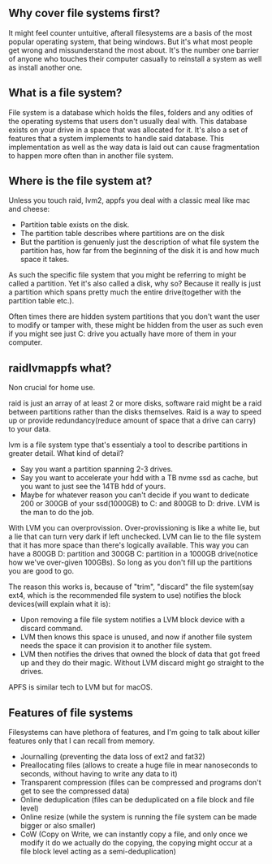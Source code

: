 Why cover file systems first?
-----------------------------
It might feel counter untuitive, afterall filesystems are a basis of the most popular operating system, that being windows.
But it's what most people get wrong and missunderstand the most about.
It's the number one barrier of anyone who touches their computer casually to reinstall a system as well as install another one.

What is a file system?
----------------------
File system is a database which holds the files, folders and any odities of the operating systems that users don't usually deal with.
This database exists on your drive in a space that was allocated for it.
It's also a set of features that a system implements to handle said database.
This implementation as well as the way data is laid out can cause fragmentation to happen more often than in another file system.

Where is the file system at?
----------------------------
Unless you touch raid, lvm2, appfs you deal with a classic meal like mac and cheese:
* Partition table exists on the disk.
* The partition table describes where partitions are on the disk
* But the partition is genuenly just the description of what file system the partition has, how far from the beginning of the disk it is and how much space it takes.

As such the specific file system that you might be referring to might be called a partition.
Yet it's also called a disk, why so?
Because it really is just a partition which spans pretty much the entire drive(together with the partition table etc.).

Often times there are hidden system partitions that you don't want the user to modify or tamper with, these might be hidden from the user as such even if you might see just C: drive you actually have more of them in your computer.

raidlvmappfs what?
------------------
Non crucial for home use.

raid is just an array of at least 2 or more disks, software raid might be a raid between partitions rather than the disks themselves.
Raid is a way to speed up or provide redundancy(reduce amount of space that a drive can carry) to your data.

lvm is a file system type that's essentialy a tool to describe partitions in greater detail.
What kind of detail?
* Say you want a partition spanning 2-3 drives.
* Say you want to accelerate your hdd with a TB nvme ssd as cache, but you want to just see the 14TB hdd of yours.
* Maybe for whatever reason you can't decide if you want to dedicate 200 or 300GB of your ssd(1000GB) to C: and 800GB to D: drive.
LVM is the man to do the job.

With LVM you can overprovission.
Over-provissioning is like a white lie, but a lie that can turn very dark if left unchecked.
LVM can lie to the file system that it has more space than there's logically available.
This way you can have a 800GB D: partition and 300GB C: partition in a 1000GB drive(notice how we've over-given 100GBs). So long as you don't fill up the partitions you are good to go.

The reason this works is, because of "trim", "discard" the file system(say ext4, which is the recommended file system to use) notifies the block devices(will explain what it is):
* Upon removing a file file system notifies a LVM block device with a discard command.
* LVM then knows this space is unused, and now if another file system needs the space it can provision it to another file system.
* LVM then notifies the drives that owned the block of data that got freed up and they do their magic.
Without LVM discard might go straight to the drives.

APFS is similar tech to LVM but for macOS.


Features of file systems
------------------------
Filesystems can have plethora of features, and I'm going to talk about killer features only that I can recall from memory.
* Journalling (preventing the data loss of ext2 and fat32)
* Preallocating files (allows to create a huge file in mear nanoseconds to seconds, without having to write any data to it)
* Transparent compression (files can be compressed and programs don't get to see the compressed data)
* Online deduplication (files can be deduplicated on a file block and file level)
* Online resize (while the system is running the file system can be made bigger or also smaller)
* CoW (Copy on Write, we can instantly copy a file, and only once we modify it do we actually do the copying, the copying might occur at a file block level acting as a semi-deduplication)








